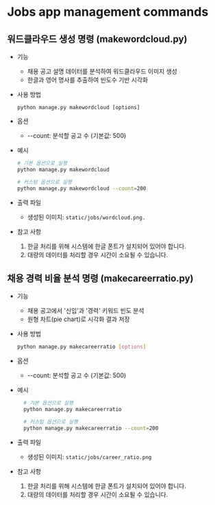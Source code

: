 # Jobs app management commands

## 워드클라우드 생성 명령 (makewordcloud.py)

* 기능
  * 채용 공고 설명 데이터를 분석하여 워드클라우드 이미지 생성
  * 한글과 영어 명사를 추출하여 빈도수 기반 시각화

* 사용 방법

    ```shell
    python manage.py makewordcloud [options]
    ```

* 옵션
  * --count: 분석할 공고 수 (기본값: 500)

* 예시

    ```bash
    # 기본 옵션으로 실행
    python manage.py makewordcloud

    # 커스텀 옵션으로 실행
    python manage.py makewordcloud --count=200
    ```

* 출력 파일
  * 생성된 이미지: `static/jobs/wordcloud.png.`

* 참고 사항
  1. 한글 처리를 위해 시스템에 한글 폰트가 설치되어 있어야 합니다.
  2. 대량의 데이터를 처리할 경우 시간이 소요될 수 있습니다.


## 채용 경력 비율 분석 명령 (makecareerratio.py)

* 기능
  * 채용 공고에서 '신입'과 '경력' 키워드 빈도 분석
  * 원형 차트(pie chart)로 시각화 결과 저장

* 사용 방법
  
  ```bash
  python manage.py makecareerratio [options]
  ```

* 옵션
  * --count: 분석할 공고 수 (기본값: 500)

* 예시
  
  ```bash
    # 기본 옵션으로 실행
    python manage.py makecareerratio

    # 커스텀 옵션으로 실행
    python manage.py makecareerratio --count=200
    ```

* 출력 파일
  * 생성된 이미지: `static/jobs/career_ratio.png`

* 참고 사항
  1. 한글 처리를 위해 시스템에 한글 폰트가 설치되어 있어야 합니다.
  2. 대량의 데이터를 처리할 경우 시간이 소요될 수 있습니다.
